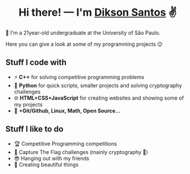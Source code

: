 <h1 align="center">
  Hi there! — I'm <a href="https://dikson.xyz">Dikson Santos</a> ✌️
</h1>

<p>
 🚶 I'm a 21year-old undergraduate at the University of São Paulo.
</p>
<p>
  Here you can give a look at some of my programming projects 😉
</p>

<h2>
  Stuff I code with
</h2>
<ul>
  <li>
    ⚡ <b>C++</b> for solving competitive programming problems 
  </li>
  <li>
    🐍 <b>Python</b> for quick scripts, smaller projects and solving cryptography challenges
  </li>
  <li>
    🌐 <b>HTML+CSS+JavaScript</b> for creating websites and showing some of my projects
  </li>
  <li>
    🧪 <b>+Git/Github, Linux, Math, Open Source...</b>
  </li>
</ul>

<h2>
  Stuff I like to do
</h2>
<ul>
  <li>
    🏆 Competitive Programming competitions
  </li>
  <li>
    🚩 Capture The Flag challenges (mainly cryptography 🔐)
  </li>
  <li>
    😎 Hanging out with my friends
  </li>
  <li>
    🎑 Creating beautiful things
  </li>
</ul>
